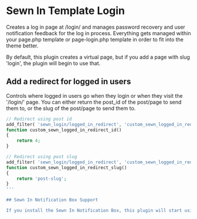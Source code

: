 # Sewn In Template Login

Creates a log in page at /login/ and manages password recovery and user notification feedback for the log in process. Everything gets managed within your page.php template or page-login.php template in order to fit into the theme better.

By default, this plugin creates a virtual page, but if you add a page with slug 'login', the plugin will begin to use that.

## Add a redirect for logged in users

Controls where logged in users go when they login or when they visit the '/login/' page. You can either return the post_id of the post/page to send them to, or the slug of the post/page to send them to.

```php
// Redirect using post id
add_filter( 'sewn_login/logged_in_redirect', 'custom_sewn_logged_in_redirect_id' );
function custom_sewn_logged_in_redirect_id()
{
	return 4;
}
```

```php
// Redirect using post slug
add_filter( 'sewn_login/logged_in_redirect', 'custom_sewn_logged_in_redirect_slug' );
function custom_sewn_logged_in_redirect_slug()
{
	return 'post-slug';
}
'''

## Sewn In Notification Box Support

If you install the Sewn In Notification Box, this plugin will start using that. This is handy to keep all of your notifications in a centralized location.

